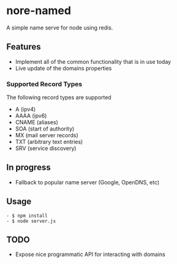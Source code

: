 # nore-named

A simple name serve for node using redis.

## Features
 * Implement all of the common functionality that is in use today
 * Live update of the domains properties 

### Supported Record Types

The following record types are supported

 * A (ipv4)
 * AAAA (ipv6)
 * CNAME (aliases)
 * SOA (start of authority)
 * MX (mail server records)
 * TXT (arbitrary text entries)
 * SRV (service discovery)


## In progress
  * Fallback to popular name server (Google, OpenDNS, etc)

## Usage

    - $ npm install
    - $ node server.js

## TODO
  * Expose nice programmatic API for interacting with domains

